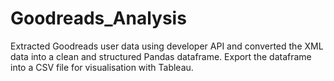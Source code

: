 # Goodreads_Analysis
Extracted Goodreads user data using developer API and converted the XML data into a clean and structured Pandas dataframe. Export the dataframe into a CSV file for visualisation with Tableau.
